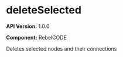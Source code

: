 # deleteSelected

**API Version:** 1.0.0

**Component:** RebelCODE

Deletes selected nodes and their connections

